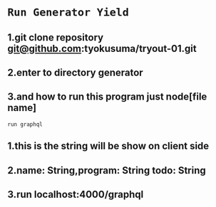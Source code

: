 


# `Run Generator Yield`

## 1.git clone repository git@github.com:tyokusuma/tryout-01.git

## 2.enter to directory generator

## 3.and how to run this program just node[file name]

`run graphql`

## 1.this is the string will be show on client side

## 2.name: String,program: String todo: String

## 3.run localhost:4000/graphql
